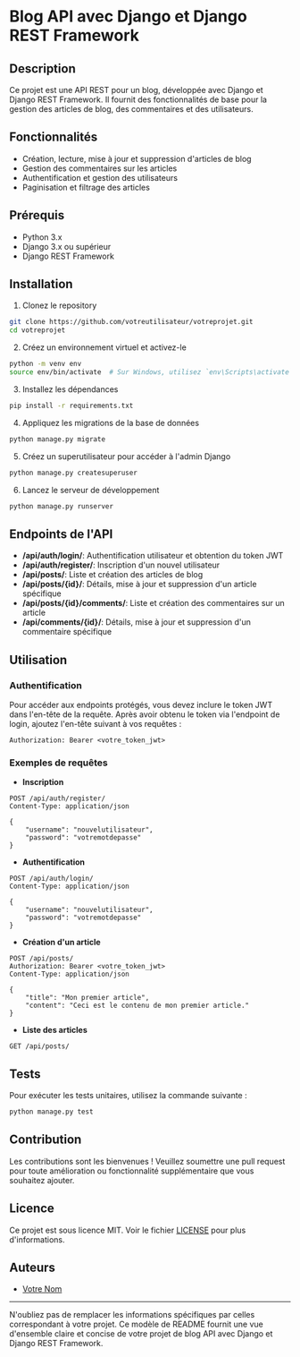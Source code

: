 # Blog API avec Django et Django REST Framework

## Description

Ce projet est une API REST pour un blog, développée avec Django et Django REST Framework. Il fournit des fonctionnalités de base pour la gestion des articles de blog, des commentaires et des utilisateurs.

## Fonctionnalités

- Création, lecture, mise à jour et suppression d'articles de blog
- Gestion des commentaires sur les articles
- Authentification et gestion des utilisateurs
- Paginisation et filtrage des articles

## Prérequis

- Python 3.x
- Django 3.x ou supérieur
- Django REST Framework

## Installation

1. Clonez le repository

```bash
git clone https://github.com/votreutilisateur/votreprojet.git
cd votreprojet
```

2. Créez un environnement virtuel et activez-le

```bash
python -m venv env
source env/bin/activate  # Sur Windows, utilisez `env\Scripts\activate`
```

3. Installez les dépendances

```bash
pip install -r requirements.txt
```

4. Appliquez les migrations de la base de données

```bash
python manage.py migrate
```

5. Créez un superutilisateur pour accéder à l'admin Django

```bash
python manage.py createsuperuser
```

6. Lancez le serveur de développement

```bash
python manage.py runserver
```

## Endpoints de l'API

- **/api/auth/login/**: Authentification utilisateur et obtention du token JWT
- **/api/auth/register/**: Inscription d'un nouvel utilisateur
- **/api/posts/**: Liste et création des articles de blog
- **/api/posts/{id}/**: Détails, mise à jour et suppression d'un article spécifique
- **/api/posts/{id}/comments/**: Liste et création des commentaires sur un article
- **/api/comments/{id}/**: Détails, mise à jour et suppression d'un commentaire spécifique

## Utilisation

### Authentification

Pour accéder aux endpoints protégés, vous devez inclure le token JWT dans l'en-tête de la requête. Après avoir obtenu le token via l'endpoint de login, ajoutez l'en-tête suivant à vos requêtes :

```
Authorization: Bearer <votre_token_jwt>
```

### Exemples de requêtes

- **Inscription**

```http
POST /api/auth/register/
Content-Type: application/json

{
    "username": "nouvelutilisateur",
    "password": "votremotdepasse"
}
```

- **Authentification**

```http
POST /api/auth/login/
Content-Type: application/json

{
    "username": "nouvelutilisateur",
    "password": "votremotdepasse"
}
```

- **Création d'un article**

```http
POST /api/posts/
Authorization: Bearer <votre_token_jwt>
Content-Type: application/json

{
    "title": "Mon premier article",
    "content": "Ceci est le contenu de mon premier article."
}
```

- **Liste des articles**

```http
GET /api/posts/
```

## Tests

Pour exécuter les tests unitaires, utilisez la commande suivante :

```bash
python manage.py test
```

## Contribution

Les contributions sont les bienvenues ! Veuillez soumettre une pull request pour toute amélioration ou fonctionnalité supplémentaire que vous souhaitez ajouter.

## Licence

Ce projet est sous licence MIT. Voir le fichier [LICENSE](MIT_LICENSE) pour plus d'informations.

## Auteurs

- [Votre Nom](https://github.com/destinbir1)

---

N'oubliez pas de remplacer les informations spécifiques par celles correspondant à votre projet. Ce modèle de README fournit une vue d'ensemble claire et concise de votre projet de blog API avec Django et Django REST Framework.
